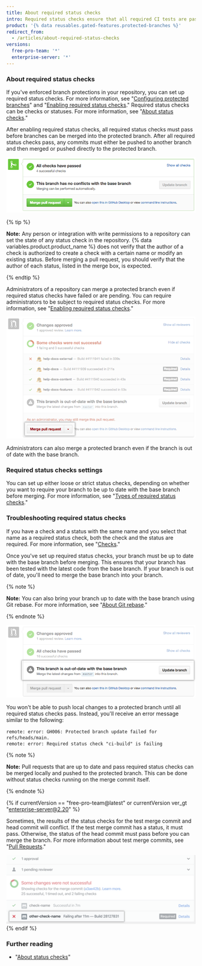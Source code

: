 ```yaml
---
title: About required status checks
intro: Required status checks ensure that all required CI tests are passing before collaborators can make changes to a protected branch.
product: '{% data reusables.gated-features.protected-branches %}'
redirect_from:
  - /articles/about-required-status-checks
versions:
  free-pro-team: '*'
  enterprise-server: '*'
---
```


### About required status checks

If you've enforced branch protections in your repository, you can set up required status checks. For more information, see "[Configuring protected branches](/articles/configuring-protected-branches/)" and "[Enabling required status checks](/articles/enabling-required-status-checks)." Required status checks can be checks or statuses. For more information, see "[About status checks](/github/administering-a-repository/enabling-required-status-checks)."

After enabling required status checks, all required status checks must pass before branches can be merged into the protected branch. After all required status checks pass, any commits must either be pushed to another branch and then merged or pushed directly to the protected branch.  

![Merge protected branch ](/assets/images/help/repository/req-status-check-all-passed.png)

{% tip %}

**Note:** Any person or integration with write permissions to a repository can set the state of any status check in the repository. {% data variables.product.product_name %} does not verify that the author of a check is authorized to create a check with a certain name or modify an existing status. Before merging a pull request, you should verify that the author of each status, listed in the merge box, is expected.

{% endtip %}

Administrators of a repository can merge a protected branch even if required status checks have failed or are pending. You can require administrators to be subject to required status checks. For more information, see "[Enabling required status checks](/github/administering-a-repository/enabling-required-status-checks)."

![Administrator merge of protected branch](/assets/images/help/repository/req-status-check-admin-merge.png)

Administrators can also merge a protected branch even if the branch is out of date with the base branch.

### Required status checks settings

You can set up either loose or strict status checks, depending on whether you want to require your branch to be up to date with the base branch before merging. For more information, see "[Types of required status checks](/github/administering-a-repository/types-of-required-status-checks)."

### Troubleshooting required status checks

If you have a check and a status with the same name and you select that name as a required status check, both the check and the status are required. For more information, see "[Checks](/v3/checks/)."

Once you've set up required status checks, your branch must be up to date with the base branch before merging. This ensures that your branch has been tested with the latest code from the base branch. If your branch is out of date, you'll need to merge the base branch into your branch.  

{% note %}

**Note:** You can also bring your branch up to date with the base branch using Git rebase. For more information, see "[About Git rebase](/github/using-git/about-git-rebase)."

{% endnote %}

![Out-of-date branch](/assets/images/help/repository/req-status-check-out-of-date.png)

You won't be able to push local changes to a protected branch until all required status checks pass. Instead, you'll receive an error message similar to the following:

```shell
remote: error: GH006: Protected branch update failed for refs/heads/main.
remote: error: Required status check "ci-build" is failing
```
{% note %}

**Note:** Pull requests that are up to date and pass required status checks can be merged locally and pushed to the protected branch. This can be done without status checks running on the merge commit itself.

{% endnote %}

{% if currentVersion == "free-pro-team@latest" or currentVersion ver_gt "enterprise-server@2.20" %}

Sometimes, the results of the status checks for the test merge commit and head commit will conflict. If the test merge commit has a status, it must pass. Otherwise, the status of the head commit must pass before you can merge the branch. For more information about test merge commits, see "[Pull Requests](/v3/pulls/#response-1)."

![Branch with conflicting merge commits](/assets/images/help/repository/req-status-check-conflicting-merge-commits.png)
{% endif %}

### Further reading

- "[About status checks](/github/collaborating-with-issues-and-pull-requests/about-status-checks)"
